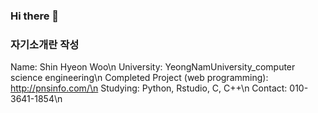 ### Hi there 👋

### 자기소개란 작성

Name: Shin Hyeon Woo\n
University: YeongNamUniversity_computer science engineering\n
Completed Project (web programming): http://pnsinfo.com/\n
Studying: Python, Rstudio, C, C++\n
Contact: 010-3641-1854\n



<!--
**LENA2610/LENA2610** is a ✨ _special_ ✨ repository because its `README.md` (this file) appears on your GitHub profile.

Here are some ideas to get you started:

- 🔭 I’m currently working on ...
- 🌱 I’m currently learning ...
- 👯 I’m looking to collaborate on ...
- 🤔 I’m looking for help with ...
- 💬 Ask me about ...
- 📫 How to reach me: ...
- 😄 Pronouns: ...
- ⚡ Fun fact: ...
-->
